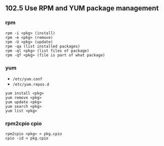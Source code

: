 ## 102.5 Use RPM and YUM package management

### rpm

```
rpm -i <pkg> (install)
rpm -e <pkg> (remove)
rpm -U <pkg> (update)
rpm -qa (list installed packages)
rpm -ql <pkg> (list files of package)
rpm -qf <pkg> (file is part of what package)
```

### yum

* `/etc/yum.conf`
* `/etc/yum.repos.d`

```
yum install <pkg>
yum remove <pkg>
yum update <pkg>
yum search <pkg>
yum list <pkg>
```

### rpm2cpio cpio

```
rpm2cpio <pkg> > pkg.cpio
cpio -id < pkg.cpio
```

